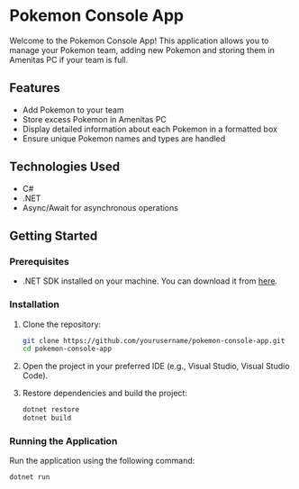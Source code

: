# Pokemon Console App

Welcome to the Pokemon Console App! This application allows you to manage your Pokemon team, adding new Pokemon and storing them in Amenitas PC if your team is full.

## Features

- Add Pokemon to your team
- Store excess Pokemon in Amenitas PC
- Display detailed information about each Pokemon in a formatted box
- Ensure unique Pokemon names and types are handled

## Technologies Used

- C#
- .NET
- Async/Await for asynchronous operations

## Getting Started

### Prerequisites

- .NET SDK installed on your machine. You can download it from [here](https://dotnet.microsoft.com/download).

### Installation

1. Clone the repository:
    ```sh
    git clone https://github.com/yourusername/pokemon-console-app.git
    cd pokemon-console-app
    ```

2. Open the project in your preferred IDE (e.g., Visual Studio, Visual Studio Code).

3. Restore dependencies and build the project:
    ```sh
    dotnet restore
    dotnet build
    ```

### Running the Application

Run the application using the following command:
```sh
dotnet run
